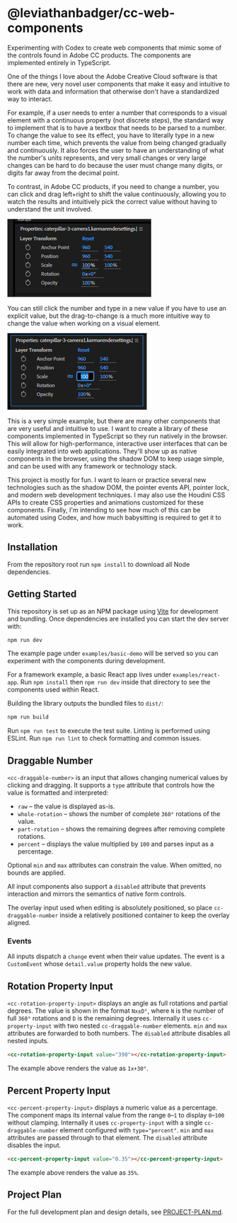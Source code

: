 # @leviathanbadger/cc-web-components

Experimenting with Codex to create web components that mimic some of the controls found in Adobe
CC products. The components are implemented entirely in TypeScript.

One of the things I love about the Adobe Creative Cloud software is that there are new, very novel user
components that make it easy and intuitive to work with data and information that otherwise don't have a
standardized way to interact.

For example, if a user needs to enter a number that corresponds to a visual element with a continuous
property (not discrete steps), the standard way to implement that is to have a textbox that needs to be
parsed to a number. To change the value to see its effect, you have to literally type in a new number
each time, which prevents the value from being changed gradually and continuously. It also forces the
user to have an understanding of what the number's units represents, and very small changes or very
large changes can be hard to do because the user must change many digits, or digits far away from the
decimal point.

To contrast, in Adobe CC products, if you need to change a number, you can click and drag left+right to
shift the value continuously, allowing you to watch the results and intuitively pick the correct value
without having to understand the unit involved.

![Continuous Number Input](./readme-images/layer-transform-example1.png)

You can still click the number and type in a new value if you have to use an explicit value, but the
drag-to-change is a much more intuitive way to change the value when working on a visual element.

![Text Number Input](./readme-images/layer-transform-example2.png)

This is a very simple example, but there are many other components that are very useful and intuitive
to use. I want to create a library of these components implemented in TypeScript so they run natively
in the browser. This will allow for high-performance, interactive user interfaces that can be easily
integrated into web applications. They'll show up as native components in the browser, using the shadow
DOM to keep usage simple, and can be used with any framework or technology stack.

This project is mostly for fun. I want to learn or practice several new technologies such as the shadow
DOM, the pointer events API, pointer lock, and modern web development techniques.
I may also use the Houdini CSS APIs to create CSS properties and animations customized for these
components. Finally, I'm intending to see how much of this can be automated using Codex, and how much
babysitting is required to get it to work.

## Installation

From the repository root run `npm install` to download all Node dependencies.

## Getting Started

This repository is set up as an NPM package using [Vite](https://vitejs.dev/) for development and bundling. Once dependencies are installed you can start the dev server with:

```bash
npm run dev
```

The example page under `examples/basic-demo` will be served so you can experiment with the components during development.

For a framework example, a basic React app lives under `examples/react-app`. Run
`npm install` then `npm run dev` inside that directory to see the components used
within React.

Building the library outputs the bundled files to `dist/`:

```bash
npm run build
```

Run `npm run test` to execute the test suite.
Linting is performed using ESLint. Run `npm run lint` to check formatting and common issues.

## Draggable Number

`<cc-draggable-number>` is an input that allows changing numerical values by
clicking and dragging. It supports a `type` attribute that controls how the
value is formatted and interpreted:

- `raw` – the value is displayed as-is.
- `whole-rotation` – shows the number of complete `360°` rotations of the
  value.
- `part-rotation` – shows the remaining degrees after removing complete
  rotations.
- `percent` – displays the value multiplied by `100` and parses input as a
  percentage.

Optional `min` and `max` attributes can constrain the value. When omitted,
no bounds are applied.

All input components also support a `disabled` attribute that prevents
interaction and mirrors the semantics of native form controls.

The overlay input used when editing is absolutely positioned, so place
`cc-draggable-number` inside a relatively positioned container to keep the
overlay aligned.

### Events

All inputs dispatch a `change` event when their value updates. The event is a
`CustomEvent` whose `detail.value` property holds the new value.

## Rotation Property Input

`<cc-rotation-property-input>` displays an angle as full rotations and partial degrees.
The value is shown in the format `Nx±D°`, where `N` is the number of full `360°` rotations
and `D` is the remaining degrees. Internally it uses `cc-property-input` with two nested
`cc-draggable-number` elements.
`min` and `max` attributes are forwarded to both numbers. The `disabled`
attribute disables all nested inputs.

```html
<cc-rotation-property-input value="390"></cc-rotation-property-input>
```

The example above renders the value as `1x+30°`.
## Percent Property Input

`<cc-percent-property-input>` displays a numeric value as a percentage.
The component maps its internal value from the range `0`–`1` to display
`0`–`100` without clamping. Internally it uses `cc-property-input` with a
single `cc-draggable-number` element configured with `type="percent"`.
`min` and `max` attributes are passed through to that element. The `disabled`
attribute disables the input.

```html
<cc-percent-property-input value="0.35"></cc-percent-property-input>
```

The example above renders the value as `35%`.
## Project Plan

For the full development plan and design details, see [PROJECT-PLAN.md](./PROJECT-PLAN.md).
